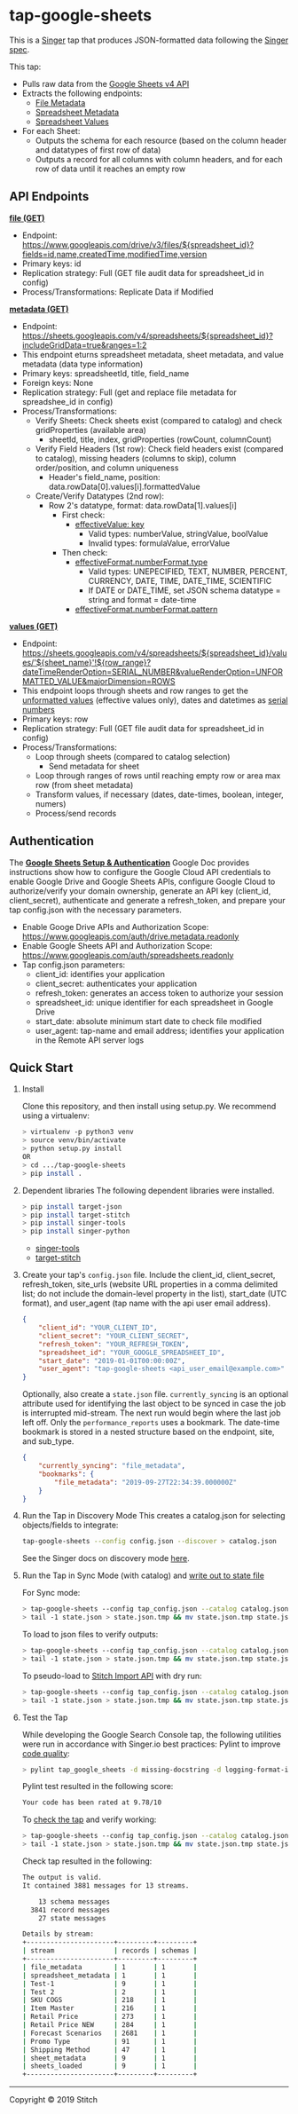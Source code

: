 # tap-google-sheets

This is a [Singer](https://singer.io) tap that produces JSON-formatted data
following the [Singer
spec](https://github.com/singer-io/getting-started/blob/master/SPEC.md).

This tap:

- Pulls raw data from the [Google Sheets v4 API](https://developers.google.com/sheets/api)
- Extracts the following endpoints:
  - [File Metadata](https://developers.google.com/drive/api/v3/reference/files/get)
  - [Spreadsheet Metadata](https://developers.google.com/sheets/api/reference/rest/v4/spreadsheets/get)
  - [Spreadsheet Values](https://developers.google.com/sheets/api/reference/rest/v4/spreadsheets.values/get)
- For each Sheet:
  - Outputs the schema for each resource (based on the column header and datatypes of first row of data)
  - Outputs a record for all columns with column headers, and for each row of data until it reaches an empty row

## API Endpoints
[**file (GET)**](https://developers.google.com/drive/api/v3/reference/files/get)
- Endpoint: https://www.googleapis.com/drive/v3/files/${spreadsheet_id}?fields=id,name,createdTime,modifiedTime,version
- Primary keys: id
- Replication strategy: Full (GET file audit data for spreadsheet_id in config)
- Process/Transformations: Replicate Data if Modified

[**metadata (GET)**](https://developers.google.com/drive/api/v3/reference/files/get)
- Endpoint: https://sheets.googleapis.com/v4/spreadsheets/${spreadsheet_id}?includeGridData=true&ranges=1:2
- This endpoint eturns spreadsheet metadata, sheet metadata, and value metadata (data type information)
- Primary keys: spreadsheetId, title, field_name
- Foreign keys: None
- Replication strategy: Full (get and replace file metadata for spreadshee_id in config)
- Process/Transformations:
  - Verify Sheets: Check sheets exist (compared to catalog) and check gridProperties (available area)
    - sheetId, title, index, gridProperties (rowCount, columnCount)
  - Verify Field Headers (1st row): Check field headers exist (compared to catalog), missing headers (columns to skip), column order/position, and column uniqueness
    - Header's field_name, position: data.rowData[0].values[i].formattedValue
  - Create/Verify Datatypes (2nd row): 
    - Row 2's datatype, format: data.rowData[1].values[i]
      - First check:
        - [effectiveValue: key](https://developers.google.com/sheets/api/reference/rest/v4/spreadsheets/other#ExtendedValue)
          - Valid types: numberValue, stringValue, boolValue
          - Invalid types: formulaValue, errorValue
      - Then check:
        - [effectiveFormat.numberFormat.type](https://developers.google.com/sheets/api/reference/rest/v4/spreadsheets/cells#NumberFormatType)
          - Valid types: UNEPECIFIED, TEXT, NUMBER, PERCENT, CURRENCY, DATE, TIME, DATE_TIME, SCIENTIFIC
          - If DATE or DATE_TIME, set JSON schema datatype = string and format = date-time
        - [effectiveFormat.numberFormat.pattern](https://developers.google.com/sheets/api/reference/rest/v4/spreadsheets/cells#NumberFormat)

[**values (GET)**](https://developers.google.com/sheets/api/reference/rest/v4/spreadsheets.values/get)
- Endpoint: https://sheets.googleapis.com/v4/spreadsheets/${spreadsheet_id}/values/'${sheet_name}'!${row_range}?dateTimeRenderOption=SERIAL_NUMBER&valueRenderOption=UNFORMATTED_VALUE&majorDimension=ROWS
- This endpoint loops through sheets and row ranges to get the [unformatted values](https://developers.google.com/sheets/api/reference/rest/v4/ValueRenderOption) (effective values only), dates and datetimes as [serial numbers](https://developers.google.com/sheets/api/reference/rest/v4/DateTimeRenderOption)
- Primary keys: row
- Replication strategy: Full (GET file audit data for spreadsheet_id in config)
- Process/Transformations:
  - Loop through sheets (compared to catalog selection)
    - Send metadata for sheet
  - Loop through ranges of rows until reaching empty row or area max row (from sheet metadata)
  - Transform values, if necessary (dates, date-times, boolean, integer, numers)
  - Process/send records

## Authentication
The [**Google Sheets Setup & Authentication**](https://drive.google.com/open?id=1FojlvtLwS0-BzGS37R0jEXtwSHqSiO1Uw-7RKQQO-C4) Google Doc provides instructions show how to configure the Google Cloud API credentials to enable Google Drive and Google Sheets APIs, configure Google Cloud to authorize/verify your domain ownership, generate an API key (client_id, client_secret), authenticate and generate a refresh_token, and prepare your tap config.json with the necessary parameters.
- Enable Googe Drive APIs and Authorization Scope: https://www.googleapis.com/auth/drive.metadata.readonly
- Enable Google Sheets API and Authorization Scope: https://www.googleapis.com/auth/spreadsheets.readonly
- Tap config.json parameters:
  - client_id: identifies your application
  - client_secret: authenticates your application
  - refresh_token: generates an access token to authorize your session
  - spreadsheet_id: unique identifier for each spreadsheet in Google Drive
  - start_date: absolute minimum start date to check file modified
  - user_agent: tap-name and email address; identifies your application in the Remote API server logs

## Quick Start

1. Install

    Clone this repository, and then install using setup.py. We recommend using a virtualenv:

    ```bash
    > virtualenv -p python3 venv
    > source venv/bin/activate
    > python setup.py install
    OR
    > cd .../tap-google-sheets
    > pip install .
    ```
2. Dependent libraries
    The following dependent libraries were installed.
    ```bash
    > pip install target-json
    > pip install target-stitch
    > pip install singer-tools
    > pip install singer-python
    ```
    - [singer-tools](https://github.com/singer-io/singer-tools)
    - [target-stitch](https://github.com/singer-io/target-stitch)

3. Create your tap's `config.json` file. Include the client_id, client_secret, refresh_token, site_urls (website URL properties in a comma delimited list; do not include the domain-level property in the list), start_date (UTC format), and user_agent (tap name with the api user email address).

    ```json
    {
        "client_id": "YOUR_CLIENT_ID",
        "client_secret": "YOUR_CLIENT_SECRET",
        "refresh_token": "YOUR_REFRESH_TOKEN",
        "spreadsheet_id": "YOUR_GOOGLE_SPREADSHEET_ID",
        "start_date": "2019-01-01T00:00:00Z",
        "user_agent": "tap-google-sheets <api_user_email@example.com>"
    }
    ```
    
    Optionally, also create a `state.json` file. `currently_syncing` is an optional attribute used for identifying the last object to be synced in case the job is interrupted mid-stream. The next run would begin where the last job left off.
    Only the `performance_reports` uses a bookmark. The date-time bookmark is stored in a nested structure based on the endpoint, site, and sub_type.

    ```json
    {
        "currently_syncing": "file_metadata",
        "bookmarks": {
            "file_metadata": "2019-09-27T22:34:39.000000Z"
        }
    }
    ```

4. Run the Tap in Discovery Mode
    This creates a catalog.json for selecting objects/fields to integrate:
    ```bash
    tap-google-sheets --config config.json --discover > catalog.json
    ```
   See the Singer docs on discovery mode
   [here](https://github.com/singer-io/getting-started/blob/master/docs/DISCOVERY_MODE.md#discovery-mode).

5. Run the Tap in Sync Mode (with catalog) and [write out to state file](https://github.com/singer-io/getting-started/blob/master/docs/RUNNING_AND_DEVELOPING.md#running-a-singer-tap-with-a-singer-target)

    For Sync mode:
    ```bash
    > tap-google-sheets --config tap_config.json --catalog catalog.json > state.json
    > tail -1 state.json > state.json.tmp && mv state.json.tmp state.json
    ```
    To load to json files to verify outputs:
    ```bash
    > tap-google-sheets --config tap_config.json --catalog catalog.json | target-json > state.json
    > tail -1 state.json > state.json.tmp && mv state.json.tmp state.json
    ```
    To pseudo-load to [Stitch Import API](https://github.com/singer-io/target-stitch) with dry run:
    ```bash
    > tap-google-sheets --config tap_config.json --catalog catalog.json | target-stitch --config target_config.json --dry-run > state.json
    > tail -1 state.json > state.json.tmp && mv state.json.tmp state.json
    ```

6. Test the Tap
    
    While developing the Google Search Console tap, the following utilities were run in accordance with Singer.io best practices:
    Pylint to improve [code quality](https://github.com/singer-io/getting-started/blob/master/docs/BEST_PRACTICES.md#code-quality):
    ```bash
    > pylint tap_google_sheets -d missing-docstring -d logging-format-interpolation -d too-many-locals -d too-many-arguments
    ```
    Pylint test resulted in the following score:
    ```bash
    Your code has been rated at 9.78/10
    ```

    To [check the tap](https://github.com/singer-io/singer-tools#singer-check-tap) and verify working:
    ```bash
    > tap-google-sheets --config tap_config.json --catalog catalog.json | singer-check-tap > state.json
    > tail -1 state.json > state.json.tmp && mv state.json.tmp state.json
    ```
    Check tap resulted in the following:
    ```bash
    The output is valid.
    It contained 3881 messages for 13 streams.

        13 schema messages
      3841 record messages
        27 state messages

    Details by stream:
    +----------------------+---------+---------+
    | stream               | records | schemas |
    +----------------------+---------+---------+
    | file_metadata        | 1       | 1       |
    | spreadsheet_metadata | 1       | 1       |
    | Test-1               | 9       | 1       |
    | Test 2               | 2       | 1       |
    | SKU COGS             | 218     | 1       |
    | Item Master          | 216     | 1       |
    | Retail Price         | 273     | 1       |
    | Retail Price NEW     | 284     | 1       |
    | Forecast Scenarios   | 2681    | 1       |
    | Promo Type           | 91      | 1       |
    | Shipping Method      | 47      | 1       |
    | sheet_metadata       | 9       | 1       |
    | sheets_loaded        | 9       | 1       |
    +----------------------+---------+---------+
    ```
---

Copyright &copy; 2019 Stitch
